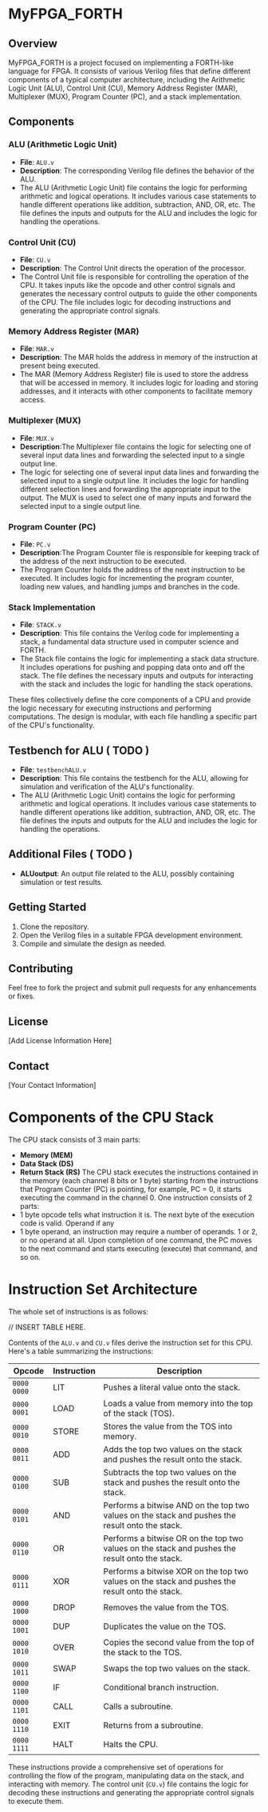 

# MyFPGA_FORTH

## Overview

MyFPGA_FORTH is a project focused on implementing a FORTH-like language for FPGA. It consists of various Verilog files that define different components of a typical computer architecture, including the Arithmetic Logic Unit (ALU), Control Unit (CU), Memory Address Register (MAR), Multiplexer (MUX), Program Counter (PC), and a stack implementation.

## Components

### ALU (Arithmetic Logic Unit)
- **File**: `ALU.v`
- **Description**: The corresponding Verilog file defines the behavior of the ALU.
- The ALU (Arithmetic Logic Unit) file contains the logic for performing arithmetic and logical operations. It includes various case statements to handle different operations like addition, subtraction, AND, OR, etc. The file defines the inputs and outputs for the ALU and includes the logic for handling the operations.


### Control Unit (CU)
- **File**: `CU.v`
- **Description**: The Control Unit directs the operation of the processor.
- The Control Unit file is responsible for controlling the operation of the CPU. It takes inputs like the opcode and other control signals and generates the necessary control outputs to guide the other components of the CPU. The file includes logic for decoding instructions and generating the appropriate control signals.

### Memory Address Register (MAR)
- **File**: `MAR.v`
- **Description**: The MAR holds the address in memory of the instruction at present being executed.
- The MAR (Memory Address Register) file is used to store the address that will be accessed in memory. It includes logic for loading and storing addresses, and it interacts with other components to facilitate memory access.

### Multiplexer (MUX)
- **File**: `MUX.v`
- **Description**:The Multiplexer file contains the logic for selecting one of several input data lines and forwarding the selected input to a single output line.
- The logic for selecting one of several input data lines and forwarding the selected input to a single output line. It includes the logic for handling different selection lines and forwarding the appropriate input to the output. The MUX is used to select one of many inputs and forward the selected input to a single output line.

### Program Counter (PC)
- **File**: `PC.v`
- **Description**:The Program Counter file is responsible for keeping track of the address of the next instruction to be executed. 
- The Program Counter holds the address of the next instruction to be executed. It includes logic for incrementing the program counter, loading new values, and handling jumps and branches in the code.

### Stack Implementation
- **File**: `STACK.v`
- **Description**: This file contains the Verilog code for implementing a stack, a fundamental data structure used in computer science and FORTH.
- The Stack file contains the logic for implementing a stack data structure. It includes operations for pushing and popping data onto and off the stack. The file defines the necessary inputs and outputs for interacting with the stack and includes the logic for handling the stack operations.

These files collectively define the core components of a CPU and provide the logic necessary for executing instructions and performing computations. The design is modular, with each file handling a specific part of the CPU's functionality.

## Testbench for ALU ( TODO ) 
- **File**: `testbenchALU.v`
- **Description**: This file contains the testbench for the ALU, allowing for simulation and verification of the ALU's functionality.
- The ALU (Arithmetic Logic Unit) contains the logic for performing arithmetic and logical operations. It includes various case statements to handle different operations like addition, subtraction, AND, OR, etc. The file defines the inputs and outputs for the ALU and includes the logic for handling the operations.

## Additional Files ( TODO ) 
- **ALUoutput**: An output file related to the ALU, possibly containing simulation or test results.

## Getting Started

1. Clone the repository.
2. Open the Verilog files in a suitable FPGA development environment.
3. Compile and simulate the design as needed.

## Contributing

Feel free to fork the project and submit pull requests for any enhancements or fixes.

## License

[Add License Information Here]

## Contact

[Your Contact Information]



# Components of the CPU Stack
The CPU stack consists of 3 main parts:
- **Memory (MEM)**
- **Data Stack (DS)**
- **Return Stack (RS)**
The CPU stack executes the instructions contained in the memory (each channel 8 bits or 1 byte) starting from the instructions that
Program Counter (PC) is pointing, for example, PC = 0, it starts executing the command in the channel 0. One instruction consists of 2 parts:
- 1 byte opcode tells what instruction it is. The next byte of the execution code is valid.
Operand if any
- 1 byte operand, an instruction may require a number of operands.
1 or 2, or no operand at all.
Upon completion of one command, the PC moves to the next command and starts executing (execute) that command, and so on.

# Instruction Set Architecture
The whole set of instructions is as follows:

// INSERT TABLE HERE. 

Contents of the `ALU.v` and `CU.v` files derive the instruction set for this CPU. 
Here's a table summarizing the instructions:

| Opcode       | Instruction | Description                                                                 |
|--------------|-------------|-----------------------------------------------------------------------------|
| `0000 0000`  | LIT         | Pushes a literal value onto the stack.                                      |
| `0000 0001`  | LOAD        | Loads a value from memory into the top of the stack (TOS).                  |
| `0000 0010`  | STORE       | Stores the value from the TOS into memory.                                  |
| `0000 0011`  | ADD         | Adds the top two values on the stack and pushes the result onto the stack.  |
| `0000 0100`  | SUB         | Subtracts the top two values on the stack and pushes the result onto the stack. |
| `0000 0101`  | AND         | Performs a bitwise AND on the top two values on the stack and pushes the result onto the stack. |
| `0000 0110`  | OR          | Performs a bitwise OR on the top two values on the stack and pushes the result onto the stack.  |
| `0000 0111`  | XOR         | Performs a bitwise XOR on the top two values on the stack and pushes the result onto the stack. |
| `0000 1000`  | DROP        | Removes the value from the TOS.                                             |
| `0000 1001`  | DUP         | Duplicates the value on the TOS.                                            |
| `0000 1010`  | OVER        | Copies the second value from the top of the stack to the TOS.                |
| `0000 1011`  | SWAP        | Swaps the top two values on the stack.                                      |
| `0000 1100`  | IF          | Conditional branch instruction.                                             |
| `0000 1101`  | CALL        | Calls a subroutine.                                                         |
| `0000 1110`  | EXIT        | Returns from a subroutine.                                                  |
| `0000 1111`  | HALT        | Halts the CPU.                                                              |

These instructions provide a comprehensive set of operations for controlling the flow of the program, manipulating data on the stack, and interacting with memory. The control unit (`CU.v`) file contains the logic for decoding these instructions and generating the appropriate control signals to execute them.



